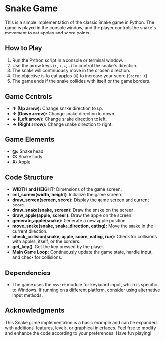 # Snake Game

This is a simple implementation of the classic Snake game in Python. The game is played in the console window, and the player controls the snake's movement to eat apples and score points.

## How to Play

1. Run the Python script in a console or terminal window.
2. Use the arrow keys (`↑`, `↓`, `←`, `→`) to control the snake's direction.
3. The snake will continuously move in the chosen direction.
4. The objective is to eat apples (`X`) to increase your score (`Score: X`).
5. The game ends if the snake collides with itself or the game borders.

## Game Controls

- **↑ (Up arrow):** Change snake direction to up.
- **↓ (Down arrow):** Change snake direction to down.
- **← (Left arrow):** Change snake direction to left.
- **→ (Right arrow):** Change snake direction to right.

## Game Elements

- **@:** Snake head
- **O:** Snake body
- **X:** Apple

## Code Structure

- **WIDTH and HEIGHT:** Dimensions of the game screen.
- **init_screen(width, height):** Initialize the game screen.
- **draw_screen(screen, score):** Display the game screen and current score.
- **draw_snake(snake, screen):** Draw the snake on the screen.
- **draw_apple(apple, screen):** Draw the apple on the screen.
- **generate_apple(snake):** Generate a new apple position.
- **move_snake(snake, snake_direction, eating):** Move the snake in the current direction.
- **check_collision(snake, apple, score, eating, run):** Check for collisions with apples, itself, or the borders.
- **get_key():** Get the key pressed by the player.
- **Main Game Loop:** Continuously update the game state, handle input, and check for collisions.

## Dependencies

- The game uses the `msvcrt` module for keyboard input, which is specific to Windows. If running on a different platform, consider using alternative input methods.

## Acknowledgments

This Snake game implementation is a basic example and can be expanded with additional features, levels, or graphical interfaces. Feel free to modify and enhance the code according to your preferences. Have fun playing!
